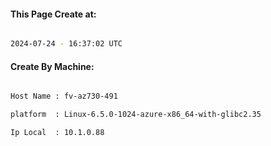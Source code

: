 
   
#### This Page Create at:

```bash

2024-07-24 - 16:37:02 UTC

```

#### Create By Machine:

```bash

Host Name : fv-az730-491

platform  : Linux-6.5.0-1024-azure-x86_64-with-glibc2.35

Ip Local  : 10.1.0.88

```

